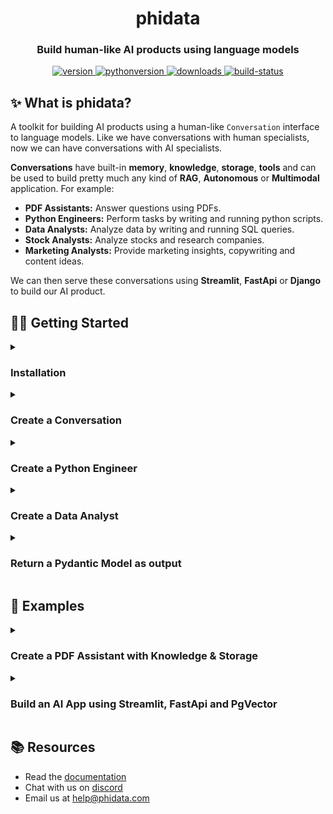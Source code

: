 <h1 align="center">
  phidata
</h1>
<h3 align="center">
  Build human-like AI products using language models
</h3>
<p align="center">
<a href="https://python.org/pypi/phidata" target="_blank" rel="noopener noreferrer">
    <img src="https://img.shields.io/pypi/v/phidata?color=blue&label=version" alt="version">
</a>
<a href="https://github.com/phidatahq/phidata" target="_blank" rel="noopener noreferrer">
    <img src="https://img.shields.io/badge/python->=3.9-blue" alt="pythonversion">
</a>
<a href="https://github.com/phidatahq/phidata" target="_blank" rel="noopener noreferrer">
    <img src="https://pepy.tech/badge/phidata" alt="downloads">
</a>
<a href="https://github.com/phidatahq/phidata/actions/workflows/build.yml" target="_blank" rel="noopener noreferrer">
    <img src="https://github.com/phidatahq/phidata/actions/workflows/build.yml/badge.svg" alt="build-status">
</a>
</p>


## ✨ What is phidata?

A toolkit for building AI products using a human-like `Conversation` interface to language models.
Like we have conversations with human specialists, now we can have conversations with AI specialists.

**Conversations** have built-in **memory**, **knowledge**, **storage**, **tools** and can be used to build pretty much any kind of **RAG**, **Autonomous** or **Multimodal** application. For example:

- **PDF Assistants:** Answer questions using PDFs.
- **Python Engineers:** Perform tasks by writing and running python scripts.
- **Data Analysts:** Analyze data by writing and running SQL queries.
- **Stock Analysts:** Analyze stocks and research companies.
- **Marketing Analysts:** Provide marketing insights, copywriting and content ideas.

We can then serve these conversations using **Streamlit**, **FastApi** or **Django** to build our AI product.

## 👩‍💻 Getting Started

<details>

<summary><h3>Installation</h3></summary>

- Open the `Terminal` and create an `ai` directory with a python virtual environment.

```shell
mkdir ai && cd ai

python3 -m venv aienv
source aienv/bin/activate
```

- Install phidata

```shell
pip install -U phidata
```

</details>

<details>

<summary><h3>Create a Conversation</h3></summary>

**Conversations** are a human-like interface to language models and come with built-in **memory**, **knowledge**, **storage** and access to **tools**.
Giving LLMs the ability to have long-term, knowledge-based Conversations is the first step in our journey to AGI.

- Create a file `conversation.py` and install openai using `pip install openai`

```python
from phi.conversation import Conversation

conversation = Conversation()
conversation.print_response('Share a quick healthy breakfast recipe.')
```

- Run the `conversation.py` file

```shell
python conversation.py
```

- See a simple conversation in action

```shell
╭──────────┬────────────────────────────────────────────────────────╮
│ Message  │ Share a quick healthy breakfast recipe.                │
├──────────┼────────────────────────────────────────────────────────┤
│ Response │ Absolutely! Here's a quick and healthy breakfast       │
│ (2.1s)   │ recipe for a yogurt parfait:                           │
│          │                                                        │
│          │                 Healthy Yogurt Parfait                 │
│          │                                                        │
│          │                      Ingredients:                      │
│          │                                                        │
│          │  • Greek yogurt                                        │
│          │  • Fresh berries (e.g., strawberries, blueberries,     │
│          │    raspberries)                                        │
│          │  • Granola                                             │
│          │  • Honey or maple syrup (optional)                     │
│          │  • Chia seeds (optional)                               │
│          │                                                        │
│          │                     Instructions:                      │
│          │                                                        │
│          │  1 In a clear glass or bowl, layer Greek yogurt, fresh │
│          │    berries, and granola.                               │
│          │  2 Repeat the layers until the glass is filled.        │
│          │  3 Drizzle with honey or maple syrup for sweetness, if │
│          │    desired.                                            │
│          │  4 Optional: Sprinkle with chia seeds for added        │
│          │    nutritional benefits.                               │
│          │                                                        │
│          │ Enjoy your nutritious and delicious yogurt parfait!    │
╰──────────┴────────────────────────────────────────────────────────╯
```

</details>

<details>

<summary><h3>Create a Python Engineer</h3></summary>

We can have Conversations with `Agents` designed for specific tasks. For example: the `PythonAgent` can perform virtually any task using python code.

- Create a file `python_agent.py` and install pandas using `pip install pandas`

```python
from phi.agent.python import PythonAgent
from phi.file.local.csv import CsvFile

python_agent = PythonAgent(
    files=[
        CsvFile(
            path="https://phidata-public.s3.amazonaws.com/demo_data/IMDB-Movie-Data.csv",
            description="Contains information about movies from IMDB.",
        )
    ],
    pip_install=True,
    show_function_calls=True,
)

python_agent.print_response("What is the average rating of movies?")
```

- Run the `python_agent.py` file

```shell
python python_agent.py
```

- See it work through the problem

```shell
WARNING  PythonTools can run arbitrary code, please provide human supervision.
INFO     Saved: .../average_rating.py
INFO     Running .../average_rating.py
╭──────────┬────────────────────────────────────────────────────────╮
│ Message  │ What is the average rating of movies?                  │
├──────────┼────────────────────────────────────────────────────────┤
│ Response │                                                        │
│ (4.1s)   │  • Running:                                            │
│          │    save_to_file_and_run(file_name=average_rating,      │
│          │    code=..., variable_to_return=average_rating)        │
│          │                                                        │
│          │ The average rating of the movies is approximately      │
│          │ 6.72.                                                  │
╰──────────┴────────────────────────────────────────────────────────╯
```

</details>

<details>

<summary><h3>Create a Data Analyst</h3></summary>

Use the `DuckDbAgent` to perform data analysis using SQL queries.

- Create a file `data_analyst.py` and install duckdb using `pip install duckdb`

```python
import json
from phi.agent.duckdb import DuckDbAgent

duckdb_agent = DuckDbAgent(
    semantic_model=json.dumps({
        "tables": [
            {
                "name": "movies",
                "description": "Contains information about movies from IMDB.",
                "path": "https://phidata-public.s3.amazonaws.com/demo_data/IMDB-Movie-Data.csv",
            }
        ]
    }),
)

duckdb_agent.print_response("What is the average rating of movies? Show me the SQL.")
```

- Run the `data_analyst.py` file

```shell
python data_analyst.py
```

- See it work through the problem

```shell
INFO     Running: SHOW TABLES
INFO     Running: CREATE TABLE IF NOT EXISTS 'movies'
         AS SELECT * FROM
         'https://phidata-public.s3.amazonaws.com/demo_
         data/IMDB-Movie-Data.csv'
INFO     Running: DESCRIBE movies
INFO     Running: SELECT AVG(Rating) AS average_rating
         FROM movies
╭──────────┬────────────────────────────────────────────────────────╮
│ Message  │ What is the average rating of movies? Show me the SQL. │
├──────────┼────────────────────────────────────────────────────────┤
│ Response │ The average rating of movies in the dataset is 6.72.   │
│ (7.6s)   │                                                        │
│          │ Here is the SQL query used to calculate the average    │
│          │ rating:                                                │
│          │                                                        │
│          │                                                        │
│          │  SELECT AVG(Rating) AS average_rating                  │
│          │  FROM movies;                                          │
│          │                                                        │
╰──────────┴────────────────────────────────────────────────────────╯
```

</details>

<details>

<summary><h3>Return a Pydantic Model as output</h3></summary>

One of our favorite features is generating structured data from sparse information.

Meaning we can use LLMs to fill in pydantic models and generate content which previously could not be possible.
In this example, we generate an object of the `MovieScript` class.

- Create a file `movie_generator.py`

```python
from typing import List
from pydantic import BaseModel, Field
from phi.conversation import Conversation
from rich.pretty import pprint


class MovieScript(BaseModel):
    setting: str = Field(..., description="Setting of the movie. If not available, provide a random setting.")
    ending: str = Field(..., description="Ending of the movie. If not available, provide a happy ending.")
    genre: str = Field(
        ..., description="Genre of the movie. If not available, select action, thriller or romantic comedy."
    )
    name: str = Field(..., description="Give a name to this movie")
    characters: List[str] = Field(..., description="Name of characters for this movie.")
    storyline: str = Field(..., description="2 sentence story of the movie.")


movie_generator = Conversation(
    system_prompt="Generate a movie",
    output_model=MovieScript,
)

pprint(movie_generator.run("New York"))
```

- Run the `movie_generator.py` file

```shell
python movie_generator.py
```

- See how the conversation generates a structured output

```shell
MovieScript(
│   setting='New York',
│   ending='happy ending',
│   genre='romantic comedy',
│   name='Love in the City',
│   characters=['Emma', 'Jack', 'Olivia', 'Michael'],
│   storyline="In the bustling streets of New York, Emma, an ambitious young woman, meets Jack, a charming but jobless artist. As they navigate the city's challenges, their bond grows stronger, leading to unexpected romance and heartwarming adventures."
)
```

</details>

## 🚀 Examples

<details>

<summary><h3>Create a PDF Assistant with Knowledge & Storage</h3></summary>

- **Knowledge Base:** information that the AI can search to improve its responses, typically provided by a vector db.
- **Storage:** provides long term memory for `Conversations`, typically provided by a database.

Let's run `PgVector` as it can provide both, knowledge and storage for our Conversations.

- Install [docker desktop](https://docs.docker.com/desktop/install/mac-install/) for running PgVector in a container.
- Create a file `resources.py` with the following contents

```python
from phi.docker.app.postgres import PgVectorDb
from phi.docker.resources import DockerResources

# -*- PgVector running on port 5432:5432
vector_db = PgVectorDb(
    pg_user="llm",
    pg_password="llm",
    pg_database="llm",
    debug_mode=True,
)

# -*- DockerResources
dev_docker_resources = DockerResources(apps=[vector_db])
```

- Start `PgVector` using

```shell
phi start resources.py
```

- Create a file `pdf_assistant.py` and install libraries using `pip install pgvector pypdf psycopg sqlalchemy`

```python
import typer
from rich.prompt import Prompt
from typing import Optional, List

from phi.conversation import Conversation
from phi.storage.conversation.postgres import PgConversationStorage
from phi.knowledge.pdf import PDFUrlKnowledgeBase
from phi.vectordb.pgvector import PgVector

from resources import vector_db

knowledge_base = PDFUrlKnowledgeBase(
    urls=["https://www.family-action.org.uk/content/uploads/2019/07/meals-more-recipes.pdf"],
    vector_db=PgVector(
        collection="recipes",
        db_url=vector_db.get_db_connection_local(),
    ),
)

storage = PgConversationStorage(
    table_name="recipe_conversations",
    db_url=vector_db.get_db_connection_local(),
)


def llm_app(new: bool = False, user: str = "user"):
    conversation_id: Optional[str] = None

    if not new:
        existing_conversation_ids: List[str] = storage.get_all_conversation_ids(user)
        if len(existing_conversation_ids) > 0:
            conversation_id = existing_conversation_ids[0]

    conversation = Conversation(
        user_name=user,
        id=conversation_id,
        knowledge_base=knowledge_base,
        storage=storage,
        # Uncomment the following line to use traditional RAG
        # add_references_to_prompt=True,
        function_calls=True,
        show_function_calls=True,
    )
    if conversation_id is None:
        conversation_id = conversation.id
        print(f"Started Conversation: {conversation_id}\n")
    else:
        print(f"Continuing Conversation: {conversation_id}\n")

    conversation.knowledge_base.load(recreate=False)
    while True:
        message = Prompt.ask(f"[bold] :sunglasses: {user} [/bold]")
        if message in ("exit", "bye"):
            break
        conversation.print_response(message)


if __name__ == "__main__":
    typer.run(llm_app)
```

- Run the `pdf_assistant.py` file

```shell
python pdf_assistant.py
```

- Ask a question:

```
How do I make chicken tikka salad?
```

- Message `bye` to exit, start the app again and ask:

```
What was my last message?
```

See how the app maintains storage across sessions.

- Run the `pdf_assistant.py` file with the `--new` flag to start a new conversation.

```shell
python pdf_assistant.py --new
```

- Stop PgVector

Play around and then stop `PgVector` using `phi stop resources.py`

```shell
phi stop resources.py
```

</details>

<details>

<summary><h3>Build an AI App using Streamlit, FastApi and PgVector</h3></summary>

Phidata provides templates for **pre-built AI Apps** that you can use as a starting point. The general workflow is:

- Create your codebase using a template: `phi ws create`
- Run your app locally: `phi ws up dev:docker`
- Run your app on AWS: `phi ws up prd:aws`

Let's build an **AI App** using GPT-4 as the LLM, Streamlit as the chat interface, FastApi as the backend and PgVector for knowledge and storage. Read the full tutorial <a href="https://docs.phidata.com/ai-app/run-local" target="_blank" rel="noopener noreferrer">here</a>.

### Step 1: Create your codebase

Create your codebase using the `llm-app` template pre-configured with FastApi, Streamlit and PgVector.

```shell
phi ws create -t llm-app -n llm-app
```

This will create a folder `llm-app` with a pre-built LLM App that you can customize and make your own.

### Step 2: Serve your AI App using Streamlit

<a href="https://streamlit.io" target="_blank" rel="noopener noreferrer">Streamlit</a> allows us to build micro front-ends and is extremely useful for building basic applications in pure python. Start the `app` group using:

```shell
phi ws up --group app
```

**Press Enter** to confirm and give a few minutes for the image to download.

- Chat with PDFs

- Open <a href="http://localhost:8501" target="_blank" rel="noopener noreferrer">localhost:8501</a> to view streamlit apps that you can customize and make your own.
- Click on **Chat with PDFs** in the sidebar
- Enter a username and wait for the knowledge base to load.
- Choose the `RAG` or `Autonomous` Conversation type.
- Ask "How do I make chicken curry?"
- Upload PDFs and ask questions

<img width="800" alt="chat-with-pdf" src="https://github.com/phidatahq/phidata/assets/22579644/a8eff0ac-963c-43cb-a784-920bd6713a48">

### Step 3: Serve your AI App using FastApi

Streamlit is great for building micro front-ends but any production application will be built using a front-end framework like `next.js` backed by a RestApi built using a framework like `FastApi`.

Your LLM App comes ready-to-use with FastApi endpoints, start the `api` group using:

```shell
phi ws up --group api
```

**Press Enter** to confirm and give a few minutes for the image to download.

- View API Endpoints

- Open <a href="http://localhost:8000/docs" target="_blank" rel="noopener noreferrer">localhost:8000/docs</a> to view the API Endpoints.
- Load the knowledge base using `/v1/pdf/conversation/load-knowledge-base`
- Test the `v1/pdf/conversation/chat` endpoint with `{"message": "How do I make chicken curry?"}`
- The Api comes pre-built with endpoints that you can integrate with your front-end.

### Optional: Run Jupyterlab

A jupyter notebook is a must-have for AI development and your `llm-app` comes with a notebook pre-installed with the required dependencies. Enable it by updating the `workspace/settings.py` file:

```python
...
ws_settings = WorkspaceSettings(
    ...
    # Uncomment the following line
    dev_jupyter_enabled=True,
...
```

Start `jupyter` using:


```shell
phi ws up --group jupyter
```

**Press Enter** to confirm and give a few minutes for the image to download (only the first time). Verify container status and view logs on the docker dashboard.

#### View Jupyterlab UI

- Open <a href="http://localhost:8888" target="_blank" rel="noopener noreferrer">localhost:8888</a> to view the Jupyterlab UI. Password: **admin**
- Play around with cookbooks in the `notebooks` folder.

- Delete local resources

### Step 4: Stop the workspace

Play around and stop the workspace using:

```shell
phi ws down
```

### Step 5: Run your LLM App on AWS

Read how to <a href="https://docs.phidata.com/quickstart/run-aws" target="_blank" rel="noopener noreferrer">run your LLM App on AWS</a>.

</details>

## 📚 Resources

- Read the <a href="https://docs.phidata.com" target="_blank" rel="noopener noreferrer">documentation</a>
- Chat with us on <a href="https://discord.gg/4MtYHHrgA8" target="_blank" rel="noopener noreferrer">discord</a>
- Email us at <a href="mailto:help@phidata.com" target="_blank" rel="noopener noreferrer">help@phidata.com</a>
